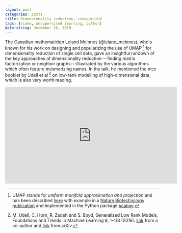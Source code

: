 ```yaml
---
layout: post
categories: posts
title: Dimensionality reduction, categorized
tags: [video, unsupervised learning, python]
date-string: December 26, 2019
---
```


The Canadian mathematician Leland McInnes ([@leland_mcinnes](https://twitter.com/leland_mcinnes?lang=en)), who's known for his work on designing and popularizing the use of UMAP [^1] for dimensionality reduction of single cell data, gave an insightful rundown of the key approaches of dimensionality reduction---finding matrix factorization or neighbor graphs---illustrated by the various algorithms which often feature mesmerizing names. In the talk, he mentioned the nice booklet by Udell et al [^2] on low-rank modelling of high-dimensional data, which is also very worth reading.
<center>
<iframe width="560" height="315" src="https://www.youtube.com/embed/9iol3Lk6kyU" frameborder="0" allowfullscreen></iframe>
</center>

[^1]: UMAP stands for *uniform manifold approximation and projection* and has been described [here](https://arxiv.org/abs/1802.03426) with example in a [Nature Biotechnology publication](https://www.nature.com/articles/nbt.4314) and implemented in the Python package [scanpy](https://scanpy.readthedocs.io/en/stable/).

[^2]: M. Udell, C. Horn, R. Zadeh and S. Boyd, Generalized Low Rank Models, Foundations and Trends in Machine Learning 9, 1–118 (2016). [link](https://stanford.edu/~boyd/papers/pdf/glrm.pdf) from a co-author and [link](https://arxiv.org/abs/1410.0342) from arXiv.